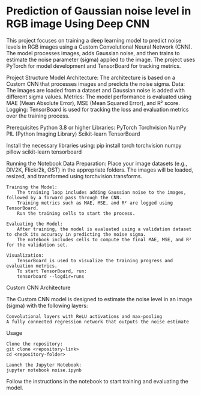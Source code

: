 # Prediction of Gaussian noise level in RGB image Using Deep CNN

This project focuses on training a deep learning model to predict noise levels in RGB images using a Custom Convolutional Neural Network (CNN). The model processes images, adds Gaussian noise, and then trains to estimate the noise parameter (sigma) applied to the image. The project uses PyTorch for model development and TensorBoard for tracking metrics.

Project Structure
    Model Architecture: The architecture is based on a Custom CNN that processes images and predicts the noise sigma.
    Data: The images are loaded from a dataset and Gaussian noise is added with different sigma values.
    Metrics: The model performance is evaluated using MAE (Mean Absolute Error), MSE (Mean Squared Error), and R² score.
    Logging: TensorBoard is used for tracking the loss and evaluation metrics over the training process.

Prerequisites
    Python 3.8 or higher
    Libraries:
        PyTorch
        Torchvision
        NumPy
        PIL (Python Imaging Library)
        Scikit-learn
        TensorBoard

Install the necessary libraries using:
pip install torch torchvision numpy pillow scikit-learn tensorboard

Running the Notebook
    Data Preparation:
        Place your image datasets (e.g., DIV2K, Flickr2k, OST) in the appropriate folders.
        The images will be loaded, resized, and transformed using torchvision.transforms.

    Training the Model:
        The training loop includes adding Gaussian noise to the images, followed by a forward pass through the CNN.
        Training metrics such as MAE, MSE, and R² are logged using TensorBoard.
        Run the training cells to start the process.

    Evaluating the Model:
        After training, the model is evaluated using a validation dataset to check its accuracy in predicting the noise sigma.
        The notebook includes cells to compute the final MAE, MSE, and R² for the validation set.

    Visualization:
        TensorBoard is used to visualize the training progress and evaluation metrics.
        To start TensorBoard, run:
        tensorboard --logdir=runs

Custom CNN Architecture

The Custom CNN model is designed to estimate the noise level in an image (sigma) with the following layers:

    Convolutional layers with ReLU activations and max-pooling
    A fully connected regression network that outputs the noise estimate

Usage

    Clone the repository:
    git clone <repository-link>
    cd <repository-folder>

    Launch the Jupyter Notebook:
    jupyter notebook noise.ipynb

Follow the instructions in the notebook to start training and evaluating the model.
